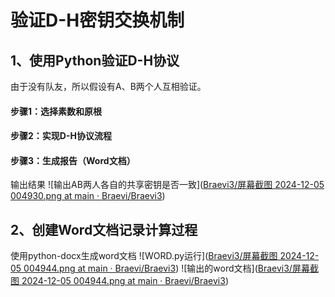 # 验证D-H密钥交换机制
## 1、使用Python验证D-H协议
由于没有队友，所以假设有A、B两个人互相验证。
#### 步骤1：选择素数和原根
#### 步骤2：实现D-H协议流程
#### 步骤3：生成报告（Word文档）
输出结果
![输出AB两人各自的共享密钥是否一致]([Braevi3/屏幕截图 2024-12-05 004930.png at main · Braevi/Braevi3](https://github.com/Braevi/Braevi3/blob/main/%E5%B1%8F%E5%B9%95%E6%88%AA%E5%9B%BE%202024-12-05%20004930.png))
## 2、创建Word文档记录计算过程
使用python-docx生成word文档
![WORD.py运行]([Braevi3/屏幕截图 2024-12-05 004944.png at main · Braevi/Braevi3](https://github.com/Braevi/Braevi3/blob/main/%E5%B1%8F%E5%B9%95%E6%88%AA%E5%9B%BE%202024-12-05%20004944.png))
![输出的word文档]([Braevi3/屏幕截图 2024-12-05 004944.png at main · Braevi/Braevi3](https://github.com/Braevi/Braevi3/blob/main/%E5%B1%8F%E5%B9%95%E6%88%AA%E5%9B%BE%202024-12-05%20004955.png))
